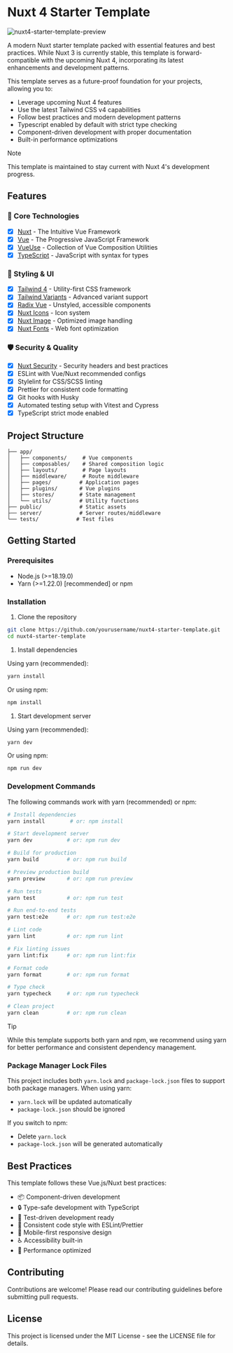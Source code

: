 # Nuxt 4 Starter Template

![nuxt4-starter-template-preview](https://taunohanni.ee/github-nuxt4-preview.jpg)

A modern Nuxt starter template packed with essential features and best practices. While Nuxt 3 is currently stable, this template is forward-compatible with the upcoming Nuxt 4, incorporating its latest enhancements and development patterns.

This template serves as a future-proof foundation for your projects, allowing you to:

- Leverage upcoming Nuxt 4 features
- Use the latest Tailwind CSS v4 capabilities
- Follow best practices and modern development patterns
- Typescript enabled by default with strict type checking
- Component-driven development with proper documentation
- Built-in performance optimizations

> [!NOTE]
> This template is maintained to stay current with Nuxt 4's development progress.

## Features

### 🚀 Core Technologies

- [x] [Nuxt](https://nuxt.com) - The Intuitive Vue Framework
- [x] [Vue](https://vuejs.org) - The Progressive JavaScript Framework
- [x] [VueUse](https://nuxt.com/modules/vueuse) - Collection of Vue Composition Utilities
- [x] [TypeScript](https://www.typescriptlang.org/) - JavaScript with syntax for types

### 💅 Styling & UI

- [x] [Tailwind 4](https://tailwindcss.com) - Utility-first CSS framework
- [x] [Tailwind Variants](https://www.tailwind-variants.org) - Advanced variant support
- [x] [Radix Vue](https://www.radix-vue.com/) - Unstyled, accessible components
- [x] [Nuxt Icons](https://nuxt.com/modules/icon) - Icon system
- [x] [Nuxt Image](https://image.nuxt.com/) - Optimized image handling
- [x] [Nuxt Fonts](https://fonts.nuxt.com/) - Web font optimization

### 🛡️ Security & Quality

- [x] [Nuxt Security](https://nuxt-security.vercel.app/) - Security headers and best practices
- [x] ESLint with Vue/Nuxt recommended configs
- [x] Stylelint for CSS/SCSS linting
- [x] Prettier for consistent code formatting
- [x] Git hooks with Husky
- [x] Automated testing setup with Vitest and Cypress
- [x] TypeScript strict mode enabled

## Project Structure

```text
├── app/
│   ├── components/     # Vue components
│   ├── composables/    # Shared composition logic
│   ├── layouts/        # Page layouts
│   ├── middleware/     # Route middleware
│   ├── pages/         # Application pages
│   ├── plugins/       # Vue plugins
│   ├── stores/        # State management
│   └── utils/         # Utility functions
├── public/            # Static assets
├── server/            # Server routes/middleware
└── tests/            # Test files
```

## Getting Started

### Prerequisites

- Node.js (>=18.19.0)
- Yarn (>=1.22.0) [recommended] or npm

### Installation

1. Clone the repository

```bash
git clone https://github.com/yourusername/nuxt4-starter-template.git
cd nuxt4-starter-template
```

1. Install dependencies

Using yarn (recommended):

```bash
yarn install
```

Or using npm:

```bash
npm install
```

1. Start development server

Using yarn (recommended):

```bash
yarn dev
```

Or using npm:

```bash
npm run dev
```

### Development Commands

The following commands work with yarn (recommended) or npm:

```bash
# Install dependencies
yarn install        # or: npm install

# Start development server
yarn dev           # or: npm run dev

# Build for production
yarn build         # or: npm run build

# Preview production build
yarn preview       # or: npm run preview

# Run tests
yarn test          # or: npm run test

# Run end-to-end tests
yarn test:e2e      # or: npm run test:e2e

# Lint code
yarn lint          # or: npm run lint

# Fix linting issues
yarn lint:fix      # or: npm run lint:fix

# Format code
yarn format        # or: npm run format

# Type check
yarn typecheck     # or: npm run typecheck

# Clean project
yarn clean         # or: npm run clean
```

> [!TIP]
> While this template supports both yarn and npm, we recommend using yarn for better performance and consistent dependency management.

### Package Manager Lock Files

This project includes both `yarn.lock` and `package-lock.json` files to support both package managers. When using yarn:

- `yarn.lock` will be updated automatically
- `package-lock.json` should be ignored

If you switch to npm:

- Delete `yarn.lock`
- `package-lock.json` will be generated automatically

## Best Practices

This template follows these Vue.js/Nuxt best practices:

- 📦 Component-driven development
- 🔒 Type-safe development with TypeScript
- 🧪 Test-driven development ready
- 🎨 Consistent code style with ESLint/Prettier
- 📱 Mobile-first responsive design
- ♿ Accessibility built-in
- 🚀 Performance optimized

## Contributing

Contributions are welcome! Please read our contributing guidelines before submitting pull requests.

## License

This project is licensed under the MIT License - see the LICENSE file for details.

